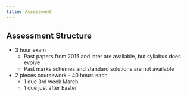 ```yaml
---
title: Assessment
---
```


## Assessment Structure

* 3 hour exam
    * Past papers from 2015 and later are available, but syllabus does evolve
    * Past marks schemes and standard solutions are not available
* 2 pieces coursework - 40 hours each
    * 1 due 3rd week March
    * 1 due just after Easter
